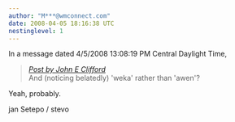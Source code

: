 ```yaml
---
author: "M***@wmconnect.com"
date: 2008-04-05 18:16:38 UTC
nestinglevel: 1
---
```

In a message dated 4/5/2008 13:08:19 PM Central Daylight Time,  

> [_Post by John E Clifford_](/qMna8iep/language-without-left-right#post8)  
> And (noticing belatedly) 'weka' rather than 'awen'?  
> 

Yeah, probably.  
  
jan Setepo / stevo </HTML>
